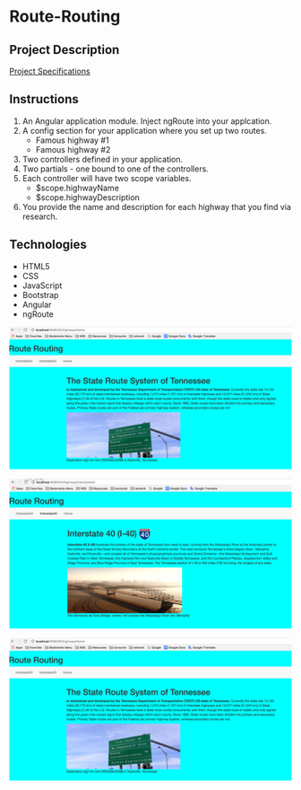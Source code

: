 # Route-Routing

## Project Description
[Project Specifications](https://github.com/nashville-software-school/front-end-milestones/blob/master/5-modern-frameworks/exercises/MF_ROUTE_ROUTING.md)

## Instructions

1. An Angular application module. Inject ngRoute into your applcation.
2. A config section for your application where you set up two routes.
	- Famous highway #1
	- Famous highway #2
3. Two controllers defined in your application.
4. Two partials - one bound to one of the controllers.
5. Each controller will have two scope variables.
	- $scope.highwayName
	- $scope.highwayDescription
6. You provide the name and description for each highway that you find via research.

## Technologies

- HTML5
- CSS
- JavaScript
- Bootstrap
- Angular
- ngRoute


![Blog Screengrab](https://github.com/Sanyyouisf/route-routing/blob/routs/images/Screen%20Shot%202017-05-19%20at%208.57.53%20PM.png)

![Blog Screengrab](https://github.com/Sanyyouisf/route-routing/blob/routs/images/Screen%20Shot%202017-05-19%20at%208.58.06%20PM.png)

![Blog Screengrab](https://github.com/Sanyyouisf/route-routing/blob/routs/images/Screen%20Shot%202017-05-19%20at%208.57.53%20PM.png)


